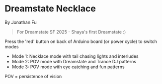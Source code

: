 # Dreamstate Necklace
By Jonathan Fu
> For Dreamstate SF 2025 - Shaya's first Dreamstate :)

Press the 'red' button on back of Arduino board (or power cycle) to switch modes
- Mode 1:  Necklace mode with tail chasing lights and interludes
- Mode 2:  POV mode with Dreamstate and Trance DJ patterns
- Mode 3:  POV mode with eye catching and fun patterns

POV = persistence of vision
